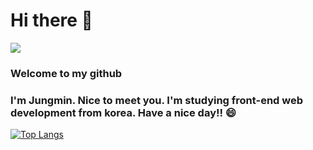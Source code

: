 # Hi there 👋 

<a href="mailto:ljm12435138@mail.com" target="_blank"><img src="https://img.shields.io/badge/Gmail-EA4335?style=flat-square&logo=Gmail&logoColor=white"/></a>
### Welcome to my github 
### I'm Jungmin. Nice to meet you. I'm studying front-end web development from korea. Have a nice day!! 😄

[![Top Langs](https://github-readme-stats.vercel.app/api/top-langs/?username=Lee-jm96)](https://github.com/anuraghazra/github-readme-stats)
